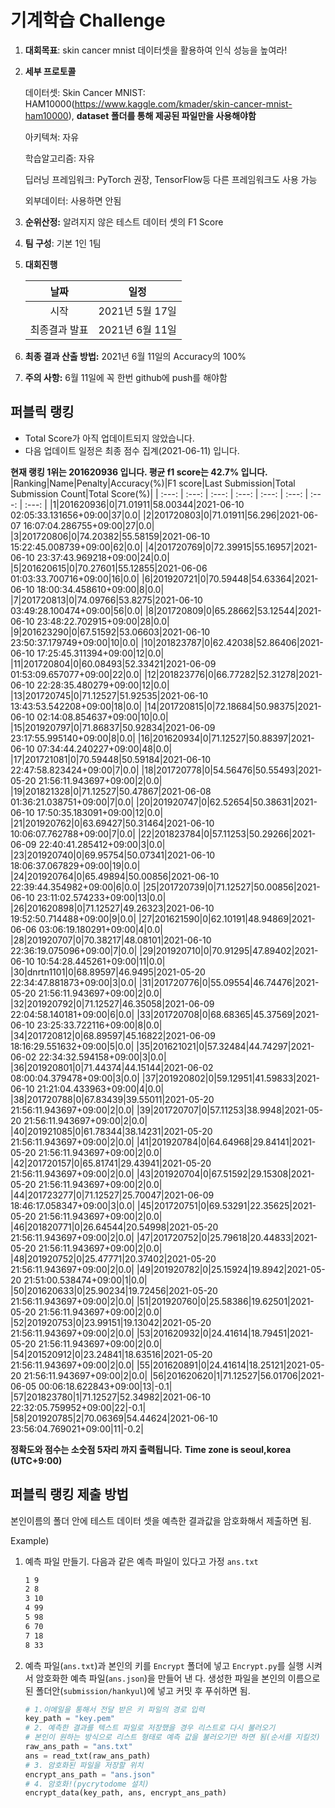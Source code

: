 # **기계학습 Challenge**
1. **대회목표**: skin cancer mnist 데이터셋을 활용하여 인식 성능을 높여라!

2. **세부 프로토콜**

   데이터셋: Skin Cancer MNIST: HAM10000(https://www.kaggle.com/kmader/skin-cancer-mnist-ham10000), 
           **dataset 폴더를 통해 제공된 파일만을 사용해야함**

   아키텍쳐: 자유

   학습알고리즘: 자유

   딥러닝 프레임워크: PyTorch 권장, TensorFlow등 다른 프레임워크도 사용 가능

   외부데이터: 사용하면 안됨

3. **순위산정:** 알려지지 않은 테스트 데이터 셋의 F1 Score

4. **팀 구성**: 기본 1인 1팀

5. **대회진행**

   |     날짜      |      일정       |
   | :-----------: | :-------------: |
   |     시작      | 2021년 5월 17일 |
   | 최종결과 발표 | 2021년 6월 11일  |

6. **최종 결과 산출 방법:** 2021년 6월 11일의 Accuracy의 100%

7. **주의 사항:** 6월 11일에 꼭 한번 github에 push를 해야함


## 퍼블릭 랭킹

  
- Total Score가 아직 업데이트되지 않았습니다. 
 - 다음 업데이트 일정은 최종 점수 집계(2021-06-11) 입니다.
  
**현재 랭킹 1위는 201620936 입니다. 평균 f1 score는 42.7% 입니다.**
|Ranking|Name|Penalty|Accuracy(%)|F1 score|Last Submission|Total Submission Count|Total Score(%)|
| :---: | :---: | :---: | :---: | :---: | :---: | :---: | :---: |
|1|201620936|0|71.01911|58.00344|2021-06-10 02:05:33.131656+09:00|37|0.0|
|2|201720803|0|71.01911|56.296|2021-06-07 16:07:04.286755+09:00|27|0.0|
|3|201720806|0|74.20382|55.58159|2021-06-10 15:22:45.008739+09:00|62|0.0|
|4|201720769|0|72.39915|55.16957|2021-06-10 23:37:43.969218+09:00|24|0.0|
|5|201620615|0|70.27601|55.12855|2021-06-06 01:03:33.700716+09:00|16|0.0|
|6|201920721|0|70.59448|54.63364|2021-06-10 18:00:34.458610+09:00|8|0.0|
|7|201720813|0|74.09766|53.8275|2021-06-10 03:49:28.100474+09:00|56|0.0|
|8|201720809|0|65.28662|53.12544|2021-06-10 23:48:22.702915+09:00|28|0.0|
|9|201623290|0|67.51592|53.06603|2021-06-10 23:50:37.179749+09:00|10|0.0|
|10|201823787|0|62.42038|52.86406|2021-06-10 17:25:45.311394+09:00|12|0.0|
|11|201720804|0|60.08493|52.33421|2021-06-09 01:53:09.657077+09:00|22|0.0|
|12|201823776|0|66.77282|52.31278|2021-06-10 22:28:35.480279+09:00|12|0.0|
|13|201720745|0|71.12527|51.92535|2021-06-10 13:43:53.542208+09:00|18|0.0|
|14|201720815|0|72.18684|50.98375|2021-06-10 02:14:08.854637+09:00|10|0.0|
|15|201920797|0|71.86837|50.92834|2021-06-09 23:17:55.995140+09:00|8|0.0|
|16|201620934|0|71.12527|50.88397|2021-06-10 07:34:44.240227+09:00|48|0.0|
|17|201721081|0|70.59448|50.59184|2021-06-10 22:47:58.823424+09:00|7|0.0|
|18|201720778|0|54.56476|50.55493|2021-05-20 21:56:11.943697+09:00|2|0.0|
|19|201821328|0|71.12527|50.47867|2021-06-08 01:36:21.038751+09:00|7|0.0|
|20|201920747|0|62.52654|50.38631|2021-06-10 17:50:35.183091+09:00|12|0.0|
|21|201920762|0|63.69427|50.31464|2021-06-10 10:06:07.762788+09:00|7|0.0|
|22|201823784|0|57.11253|50.29266|2021-06-09 22:40:41.285412+09:00|3|0.0|
|23|201920740|0|69.95754|50.07341|2021-06-10 18:06:37.067829+09:00|19|0.0|
|24|201920764|0|65.49894|50.00856|2021-06-10 22:39:44.354982+09:00|6|0.0|
|25|201720739|0|71.12527|50.00856|2021-06-10 23:11:02.574233+09:00|13|0.0|
|26|201620898|0|71.12527|49.26323|2021-06-10 19:52:50.714488+09:00|9|0.0|
|27|201621590|0|62.10191|48.94869|2021-06-06 03:06:19.180291+09:00|4|0.0|
|28|201920707|0|70.38217|48.08101|2021-06-10 22:36:19.075096+09:00|7|0.0|
|29|201920710|0|70.91295|47.89402|2021-06-10 10:54:28.445261+09:00|11|0.0|
|30|dnrtn1101|0|68.89597|46.9495|2021-05-20 22:34:47.881873+09:00|3|0.0|
|31|201720776|0|55.09554|46.74476|2021-05-20 21:56:11.943697+09:00|2|0.0|
|32|201920792|0|71.12527|46.35058|2021-06-09 22:04:58.140181+09:00|6|0.0|
|33|201720708|0|68.68365|45.37569|2021-06-10 23:25:33.722116+09:00|8|0.0|
|34|201720812|0|68.89597|45.16822|2021-06-09 18:16:29.551632+09:00|5|0.0|
|35|201621021|0|57.32484|44.74297|2021-06-02 22:34:32.594158+09:00|3|0.0|
|36|201920801|0|71.44374|44.15144|2021-06-02 08:00:04.379478+09:00|3|0.0|
|37|201920802|0|59.12951|41.59833|2021-06-10 21:21:04.433963+09:00|4|0.0|
|38|201720788|0|67.83439|39.55011|2021-05-20 21:56:11.943697+09:00|2|0.0|
|39|201720707|0|57.11253|38.9948|2021-05-20 21:56:11.943697+09:00|2|0.0|
|40|201921085|0|61.78344|38.14231|2021-05-20 21:56:11.943697+09:00|2|0.0|
|41|201920784|0|64.64968|29.84141|2021-05-20 21:56:11.943697+09:00|2|0.0|
|42|201720157|0|65.81741|29.43941|2021-05-20 21:56:11.943697+09:00|2|0.0|
|43|201920704|0|67.51592|29.15308|2021-05-20 21:56:11.943697+09:00|2|0.0|
|44|201723277|0|71.12527|25.70047|2021-06-09 18:46:17.058347+09:00|3|0.0|
|45|201720751|0|69.53291|22.35625|2021-05-20 21:56:11.943697+09:00|2|0.0|
|46|201820771|0|26.64544|20.54998|2021-05-20 21:56:11.943697+09:00|2|0.0|
|47|201720752|0|25.79618|20.44833|2021-05-20 21:56:11.943697+09:00|2|0.0|
|48|201920752|0|25.47771|20.37402|2021-05-20 21:56:11.943697+09:00|2|0.0|
|49|201920782|0|25.15924|19.8942|2021-05-20 21:51:00.538474+09:00|1|0.0|
|50|201620633|0|25.90234|19.72456|2021-05-20 21:56:11.943697+09:00|2|0.0|
|51|201920760|0|25.58386|19.62501|2021-05-20 21:56:11.943697+09:00|2|0.0|
|52|201920753|0|23.99151|19.13042|2021-05-20 21:56:11.943697+09:00|2|0.0|
|53|201620932|0|24.41614|18.79451|2021-05-20 21:56:11.943697+09:00|2|0.0|
|54|201520912|0|23.24841|18.63516|2021-05-20 21:56:11.943697+09:00|2|0.0|
|55|201620891|0|24.41614|18.25121|2021-05-20 21:56:11.943697+09:00|2|0.0|
|56|201620620|1|71.12527|56.01706|2021-06-05 00:06:18.622843+09:00|13|-0.1|
|57|201823780|1|71.12527|52.34982|2021-06-10 22:32:05.759952+09:00|22|-0.1|
|58|201920785|2|70.06369|54.44624|2021-06-10 23:56:04.769021+09:00|11|-0.2|


**정확도와 점수는 소숫점 5자리 까지 출력됩니다.**
**Time zone is seoul,korea (UTC+9:00)**
## 퍼블릭 랭킹 제출 방법

본인이름의 폴더 안에 테스트 데이터 셋을 예측한 결과값을 암호화해서 제출하면 됨.

Example) 

1. 예측 파일 만들기. 다음과 같은 예측 파일이 있다고 가정 `ans.txt`

   ```tex
   1 9
   2 8
   3 10
   4 99
   5 98
   6 70
   7 18
   8 33
   ```

2. 예측 파일(`ans.txt`)과 본인의 키를 `Encrypt` 폴더에 넣고 `Encrypt.py`를 실행 시켜서 암호화한 예측 파일(`ans.json`)을 만들어 낸 다. 생성한 파일을 본인의 이름으로 된 폴더안(`submission/hankyul`)에 넣고 커밋 후 푸쉬하면 됨.

   ```python
   # 1.이메일을 통해서 전달 받은 키 파일의 경로 입력
   key_path = "key.pem"
   # 2. 예측한 결과를 텍스트 파일로 저장했을 경우 리스트로 다시 불러오기
   # 본인이 원하는 방식으로 리스트 형태로 예측 값을 불러오기만 하면 됨(순서를 지킬것)
   raw_ans_path = "ans.txt"
   ans = read_txt(raw_ans_path)
   # 3. 암호화된 파일을 저장할 위치
   encrypt_ans_path = "ans.json"
   # 4. 암호화!(pycrytodome 설치)
   encrypt_data(key_path, ans, encrypt_ans_path)
   ```




